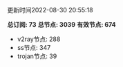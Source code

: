 更新时间2022-08-30 20:55:18

**总订阅: 73**
**总节点: 3039**
**有效节点: 674**
- v2ray节点: 288
- ss节点: 347
- trojan节点: 39
